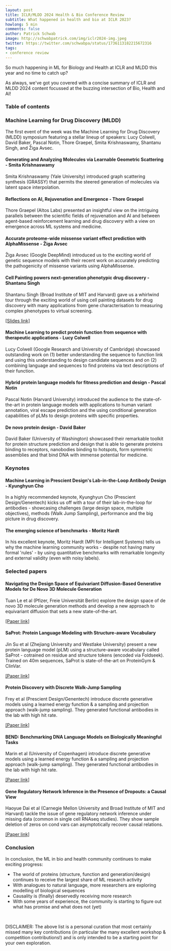 ```yaml
---
layout: post
title: ICLR/MLDD 2024 Health & Bio Conference Review
subtitle: What happened in health and bio at ICLR 2023?
howlong: 5 min
comments: false
author: Patrick Schwab
image: http://schwabpatrick.com/img/iclr2024-img.jpeg
twitter: https://twitter.com/schwabpa/status/1736113182215672316
tags:
- conference review
---
```

So much happening in ML for Biology and Health at ICLR and MLDD this year and no time to catch up?

As always, we've got you covered with a concise summary of ICLR and MLDD 2024 content focussed at the buzzing intersection of Bio, Health and AI!

<nav id="toc"><h3><a data-toggle="collapse" href="#toccontent" role="button" aria-expanded="false" aria-controls="toccontent"><i class="fa fa-bars"></i>  Table of contents</a></h3></nav>

<h3>Machine Learning for Drug Discovery (MLDD)</h3>

The first event of the week was the Machine Learning for Drug Discovery (MLDD) symposium featuring a stellar lineup of speakers: Lucy Colwell, David Baker, Pascal Notin, Thore Graepel, Smita Krishnaswamy, Shantanu Singh, and Žiga Avsec.

<h4>Generating and Analyzing Molecules via Learnable Geometric Scattering - Smita Krishnaswamy</h4>

Smita Krishnaswamy (Yale University) introduced graph scattering synthesis (GRASSY) that permits the steered generation of molecules via latent space interpolation.

<div class="gallery">
<galleryitem src="http://schwabpatrick.com/img/iclr2024/smita11.png"></galleryitem> 
<galleryitem src="http://schwabpatrick.com/img/iclr2024/smita22.png"></galleryitem> 
<galleryitem src="http://schwabpatrick.com/img/iclr2024/smita33.png"></galleryitem> 
<galleryitem src="http://schwabpatrick.com/img/iclr2024/smita44.png"></galleryitem> 
</div>

<h4>Reflections on AI, Rejuvenation and Emergence - Thore Graepel</h4>

Thore Graepel (Altos Labs) presented an insightful view on the intriguing parallels between the scientific fields of rejuvenation and AI and between agent-based reinforcement learning and drug discovery with a view on emergence across ML systems and medicine.

<div class="gallery">
<galleryitem src="http://schwabpatrick.com/img/iclr2024/tg1.png"></galleryitem> 
<galleryitem src="http://schwabpatrick.com/img/iclr2024/tg2.png"></galleryitem> 
<galleryitem src="http://schwabpatrick.com/img/iclr2024/tg3.png"></galleryitem> 
<galleryitem src="http://schwabpatrick.com/img/iclr2024/tg4.png"></galleryitem> 
</div>

<h4>Accurate proteome-wide missense variant effect prediction with AlphaMissense - Žiga Avsec</h4>

Žiga Avsec (Google DeepMind) introduced us to the exciting world of genetic sequence models with their recent work on accurately predicting the pathogenicity of missense variants using AlphaMissense.

<div class="gallery">
<galleryitem src="http://schwabpatrick.com/img/iclr2024/za1.png"></galleryitem> 
<galleryitem src="http://schwabpatrick.com/img/iclr2024/za2.png"></galleryitem> 
<galleryitem src="http://schwabpatrick.com/img/iclr2024/za3.png"></galleryitem> 
<galleryitem src="http://schwabpatrick.com/img/iclr2024/za4.png"></galleryitem> 
</div>

<h4>Cell Painting powers next-generation phenotypic drug discovery - Shantanu Singh</h4>

Shantanu Singh (Broad Institute of MIT and Harvard) gave us a whirlwind tour through the exciting world of using cell painting datasets for drug discovery with many applications from gene characterisation to measuring complex phenotypes to virtual screening.

<a href="https://broad.io/CarpenterSinghSlides">[Slides link]</a>

<div class="gallery">
<galleryitem src="http://schwabpatrick.com/img/iclr2024/ss1.png"></galleryitem> 
<galleryitem src="http://schwabpatrick.com/img/iclr2024/ss2.png"></galleryitem> 
<galleryitem src="http://schwabpatrick.com/img/iclr2024/ss3.png"></galleryitem> 
<galleryitem src="http://schwabpatrick.com/img/iclr2024/ss4.png"></galleryitem> 
</div>

<h4>Machine Learning to predict protein function from sequence with therapeutic applications - Lucy Colwell</h4>

Lucy Colwell (Google Research and University of Cambridge) showcased outstanding work on (1) better understanding the sequence to function link and using this understanding to design candidate sequences  and on (2) combining language and sequences to find proteins via text descriptions of their function.

<div class="gallery">
<galleryitem src="http://schwabpatrick.com/img/iclr2024/lc1.png"></galleryitem> 
<galleryitem src="http://schwabpatrick.com/img/iclr2024/lc2.png"></galleryitem> 
<galleryitem src="http://schwabpatrick.com/img/iclr2024/lc3.png"></galleryitem> 
<galleryitem src="http://schwabpatrick.com/img/iclr2024/lc4.png"></galleryitem> 
</div>

<h4>Hybrid protein language models for fitness prediction and design - Pascal Notin</h4>

Pascal Notin (Harvard University) introduced the audience to the state-of-the-art in protein language models with applications to human variant annotation, viral escape prediction and the using conditional generation capabilities of pLMs to design proteins with specific properties.

<div class="gallery">
<galleryitem src="http://schwabpatrick.com/img/iclr2024/pn1.png"></galleryitem> 
<galleryitem src="http://schwabpatrick.com/img/iclr2024/pn2.png"></galleryitem> 
<galleryitem src="http://schwabpatrick.com/img/iclr2024/pn3.png"></galleryitem> 
<galleryitem src="http://schwabpatrick.com/img/iclr2024/pn4.png"></galleryitem> 
</div>

<h4>De novo protein design - David Baker</h4>

David Baker (University of Washington) showcased their remarkable toolkit for protein structure prediction and design that is able to generate proteins binding to receptors, nanobodies binding to hotspots, form symmetric assemblies and that bind DNA with immense potential for medicine.

<div class="gallery">
<galleryitem src="http://schwabpatrick.com/img/iclr2024/db3.png"></galleryitem> 
<galleryitem src="http://schwabpatrick.com/img/iclr2024/db4.png"></galleryitem> 
<galleryitem src="http://schwabpatrick.com/img/iclr2024/db5.png"></galleryitem> 
<galleryitem src="http://schwabpatrick.com/img/iclr2024/db6.png"></galleryitem> 
</div>

<h3>Keynotes</h3>

<h4>Machine Learning in Prescient Design's Lab-in-the-Loop Antibody Design - Kyunghyun Cho</h4>

In a highly recommended keynote, Kyunghyun Cho (Prescient Design/Genentech) kicks us off with a tour of their lab-in-the-loop for antibodies - showcasing challenges (large design space, multiple objectives), methods (Walk Jump Sampling), performance and the big picture in drug discovery.

<div class="gallery">
<galleryitem src="http://schwabpatrick.com/img/iclr2024/kc1.png"></galleryitem> 
<galleryitem src="http://schwabpatrick.com/img/iclr2024/kc2.png"></galleryitem> 
<galleryitem src="http://schwabpatrick.com/img/iclr2024/kc3.png"></galleryitem> 
<galleryitem src="http://schwabpatrick.com/img/iclr2024/kc4.png"></galleryitem> 
</div>

<h4>The emerging science of benchmarks - Moritz Hardt</h4>

In his excellent keynote, Moritz Hardt (MPI for Intelligent Systems) tells us why the machine learning community works - despite not having many formal 'rules' - by using quantitative benchmarks with remarkable longevity and external validity (even with noisy labels). 

<div class="gallery">
<galleryitem src="http://schwabpatrick.com/img/iclr2024/mh1.png"></galleryitem> 
<galleryitem src="http://schwabpatrick.com/img/iclr2024/mh2.png"></galleryitem> 
<galleryitem src="http://schwabpatrick.com/img/iclr2024/mh3.png"></galleryitem> 
<galleryitem src="http://schwabpatrick.com/img/iclr2024/mh4.png"></galleryitem> 
</div>

<h3>Selected papers</h3>

<h4>Navigating the Design Space of Equivariant Diffusion-Based Generative Models for De Novo 3D Molecule Generation</h4>

Tuan Le et al (Pfizer, Freie Universität Berlin) explore the design space of de novo 3D molecule generation methods and develop a new approach to equivariant diffusion that sets a new state-of-the-art.

<a href="https://openreview.net/forum?id=kzGuiRXZrQ">[Paper link]</a>

<div class="gallery">
<galleryitem src="http://schwabpatrick.com/img/iclr2024/tl1.png"></galleryitem> 
</div>

<h4>SaProt: Protein Language Modeling with Structure-aware Vocabulary</h4>

Jin Su et al (Zhejiang University and Westlake University) present a new protein language model (pLM) using a structure-aware vocabulary called SaProt - cotrained on residue and structure tokens (encoded via Foldseek). Trained on 40m sequences, SaProt is state-of-the-art on ProteinGym & ClinVar.

<a href="https://openreview.net/forum?id=6MRm3G4NiU">[Paper link]</a>

<div class="gallery">
<galleryitem src="http://schwabpatrick.com/img/iclr2024/js1.png"></galleryitem> 
<galleryitem src="http://schwabpatrick.com/img/iclr2024/js2.png"></galleryitem> 
<galleryitem src="http://schwabpatrick.com/img/iclr2024/js3.png"></galleryitem> 
</div>

<h4>Protein Discovery with Discrete Walk-Jump Sampling</h4>

Frey et al (Prescient Design/Genentech) introduce discrete generative models using a learned energy function & a sampling and projection approach (walk-jump sampling). They generated functional antibodies in the lab with high hit rate.

<a href="https://openreview.net/forum?id=zMPHKOmQNb">[Paper link]</a>

<div class="gallery">
<galleryitem src="http://schwabpatrick.com/img/iclr2024/nc1.png"></galleryitem> 
<galleryitem src="http://schwabpatrick.com/img/iclr2024/nc2.png"></galleryitem> 
<galleryitem src="http://schwabpatrick.com/img/iclr2024/nc3.png"></galleryitem> 
<galleryitem src="http://schwabpatrick.com/img/iclr2024/nc4.png"></galleryitem> 
</div>

<h4>BEND: Benchmarking DNA Language Models on Biologically Meaningful Tasks</h4>

Marin et al (University of Copenhagen) introduce discrete generative models using a learned energy function & a sampling and projection approach (walk-jump sampling). They generated functional antibodies in the lab with high hit rate.

<a href="https://openreview.net/forum?id=uKB4cFNQFg">[Paper link]</a>

<div class="gallery">
<galleryitem src="http://schwabpatrick.com/img/iclr2024/nc1.png"></galleryitem> 
<galleryitem src="http://schwabpatrick.com/img/iclr2024/nc2.png"></galleryitem> 
<galleryitem src="http://schwabpatrick.com/img/iclr2024/nc3.png"></galleryitem> 
<galleryitem src="http://schwabpatrick.com/img/iclr2024/nc4.png"></galleryitem> 
</div>

<h4>Gene Regulatory Network Inference in the Presence of Dropouts: a Causal View</h4>

Haoyue Dai et al (Carnegie Mellon University and Broad Institute of MIT and Harvard) tackle the issue of gene regulatory network inference under missing data (common in single cell RNAseq studies). They show sample deletion of zeros on cond vars can asymptotically recover causal relations.

<a href="https://openreview.net/forum?id=gFR4QwK53h">[Paper link]</a>

<div class="gallery">
<galleryitem src="http://schwabpatrick.com/img/iclr2024/hd1.png"></galleryitem> 
<galleryitem src="http://schwabpatrick.com/img/iclr2024/hd2.png"></galleryitem> 
<galleryitem src="http://schwabpatrick.com/img/iclr2024/hd3.png"></galleryitem> 
<galleryitem src="http://schwabpatrick.com/img/iclr2024/hd4.png"></galleryitem> 
</div>

<h3>Conclusion</h3>

In conclusion, the ML in bio and health community continues to make exciting progress:
- The world of proteins (structure, function and generation/design) continues to receive the largest share of ML research activity
- With analogues to natural language, more researchers are exploring modelling of biological sequences
- Causality is (finally) deservedly receiving more research
- With some years of experience, the community is starting to figure out what has promise and what does not (yet)

<br/>

DISCLAIMER: The above list is a personal curation that most certainly missed many key contributions (in particular the many excellent workshop & competition contributions!) and is only intended to be a starting point for your own exploration.